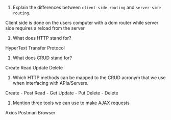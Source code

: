 1.  Explain the differences between `client-side routing` and `server-side routing`.

Client side is done on the users computer with a dom router while server side requires a reload from the server

1.  What does HTTP stand for?

HyperText Transfer Protocol


1.  What does CRUD stand for?

Create Read Update Delete

1.  Which HTTP methods can be mapped to the CRUD acronym that we use when interfacing with APIs/Servers.

Create - Post
Read - Get
Update - Put
Delete - Delete

1.  Mention three tools we can use to make AJAX requests

Axios
Postman 
Browser